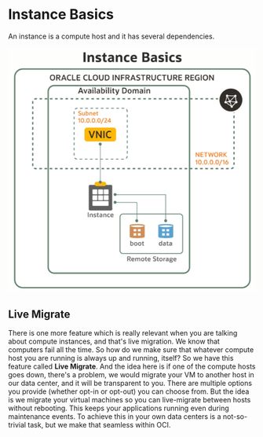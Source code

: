 # Instance Basics

An instance is a compute host and it has several dependencies.

![Instance Basics](../images/instance_basics.png)

## Live Migrate

There is one more feature which is really relevant when you are talking about compute instances, and that's live migration. We know that computers fail all the time. So how do we make sure that whatever compute host you are running is always up and running, itself? So we have this feature called **Live Migrate**. And the idea here is if one of the compute hosts goes down, there's a problem, we would migrate your VM to another host in our data center, and it will be transparent to you. There are multiple options you provide (whether opt-in or opt-out) you can choose from. But the idea is we migrate your virtual machines so you can live-migrate between hosts without rebooting. This keeps your applications running even during maintenance events. To achieve this in your own data centers is a not-so-trivial task, but we make that seamless within OCI.
